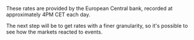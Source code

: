 These rates are provided by the European Central bank, recorded at approximately 4PM CET each day.

The next step will be to get rates with a finer granularity, so it's possible to see how the markets reacted to events.
